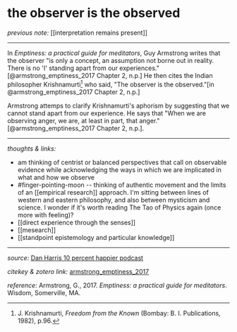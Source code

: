 # the observer is the observed

_previous note:_ [[interpretation remains present]]

---

In _Emptiness: a practical guide for meditators_, Guy Armstrong writes that the observer "is only a concept, an assumption not borne out in reality. There is no 'I' standing apart from our experiences."[@armstrong_emptiness_2017 Chapter 2, n.p.] He then cites the Indian philosopher Krishnamurti[^1] who said, "The observer is the observed."[in @armstrong_emptiness_2017 Chapter 2, n.p.]

Armstrong attemps to clarify Krishnamurti's aphorism by suggesting that we cannot stand apart from our experience. He says that "When we are observing anger, we are, at least in part, that anger."[@armstrong_emptiness_2017 Chapter 2, n.p.]. 


[^1]: J. Krishnamurti, _Freedom from the Known_ (Bombay: B. I. Publications, 1982), p.96.


---

_thoughts & links:_

- am thinking of centrist or balanced perspectives that call on observable evidence while acknowledging the ways in which we are implicated in what and how we observe
- #finger-pointing-moon -- thinking of authentic movement and the limits of an [[empirical research]] approach. I'm sitting between lines of western and eastern philosophy, and also between mysticism and science. I wonder if it's worth reading The Tao of Physics again (once more with feeling)?
- [[direct experience through the senses]]
- [[mesearch]]
- [[standpoint epistemology and particular knowledge]]


---

_source:_ [Dan Harris 10 percent happier podcast](https://www.tenpercent.com/podcast/)

_citekey & zotero link:_ [armstrong_emptiness_2017](zotero://select/items/1_6AZ77Y5N)

_reference:_ Armstrong, G., 2017. _Emptiness: a practical guide for meditators_. Wisdom, Somerville, MA.

